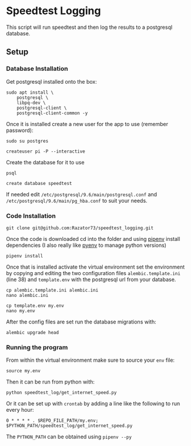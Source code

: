 # Speedtest Logging

This script will run speedtest and then log the results to a postgresql database.

## Setup
### Database Installation
Get postgresql installed onto the box:
```
sudo apt install \
    postgresql \
    libpq-dev \
    postgresql-client \
    postgresql-client-common -y
```
Once it is installed create a new user for the app to use (remember password):
```
sudo su postgres

createuser pi -P --interactive
```
Create the database for it to use
```
psql

create database speedtest
```
If needed edit `/etc/postgresql/9.6/main/postgresql.conf` and 
`/etc/postgresql/9.6/main/pg_hba.conf` to suit your needs.

### Code Installation
```
git clone git@github.com:Razator73/speedtest_logging.git
```
Once the code is downloaded cd into the folder and 
using [pipenv](https://realpython.com/pipenv-guide/) install dependencies
(I also really like [pyenv](https://realpython.com/intro-to-pyenv/) to manage python
versions)
```
pipenv install
```
Once that is installed activate the virtual environment set the environment by copying
and editing the two configuration files `alembic.template.ini` (line 38) and `template.env` 
with the postgresql url from your database.
```
cp alembic.template.ini alembic.ini
nano alembic.ini

cp template.env my.env
nano my.env
```

After the config files are set run the database migrations with: 
```
alembic upgrade head 
```

### Running the program
From within the virtual environment make sure to source your `env` file:
```
source my.env
```
Then it can be run from python with:
```shell script
python speedtest_log/get_internet_speed.py
```
Or it can be set up with `crontab` by adding a line like the following to run every hour:
```
0 * * * * . $REPO_FILE_PATH/my.env; $PYTHON_PATH/speedtest_log/get_internet_speed.py
```
The `PYTHON_PATH` can be obtained using `pipenv --py`